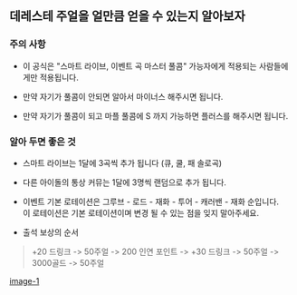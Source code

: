 ## 데레스테 주얼을 얼만큼 얻을 수 있는지 알아보자


### 주의 사항

- 이 공식은 "스마트 라이브, 이벤트 곡 마스터 풀콤" 가능자에게 적용되는 사람들에게만 적용됩니다.

- 만약 자기가 풀콤이 안되면 알아서 마이너스 해주시면 됩니다.

- 만약 자기가 풀콤이 되고 마플 풀콤에 S 까지 가능하면 플러스를 해주시면 됩니다.

### 알아 두면 좋은 것

- 스마트 라이브는 1달에 3곡씩 추가 됩니다 (큐, 쿨, 패 솔로곡)

- 다른 아이돌의 통상 커뮤는 1달에 3명씩 랜덤으로 추가 됩니다.

- 이벤트 기본 로테이션은 그루브 - 로드 - 재화 - 투어 - 캐러밴 - 재화 순입니다. </br>
	이 로테이션은 기본 로테이션이며 변경 될 수 있는 점을 잊지 말아주세요.

- 출석 보상의 순서</br>
>+20 드링크 -> 50주얼 -> 200 인연 포인트 -> +30 드링크 -> 50주얼 -> 3000골드 -> 50주얼

[image-1]()
